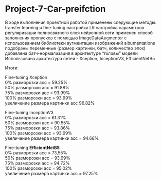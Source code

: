 # Project-7-Car-preifction

В ходе выполнения проектной работой применены следующие методы:
transfer learning и fine-tuning 
настройка LR
настройка параметров регуляризации полносвязного слоя нейронной сети
применен способ заполнения пропусков c помощью ImageDataAugmentor с использованием библиотеки аугментации изображений albumentations
подобраны переменные (размер картинки, батч, количество эпох)
добавлена батч-нормализация в архитектуре “головы” модели
Использована архитектура сетей - Xception, InceptionV3, EfficientNetB5

Итоги:

Fine-tuning Xception         
0% разморозки acc = 59.25%      
50% разморозки acc = 91.88%        
75% разморозки acc = 93.99%        
100% разморозки acc = 93.99%       
увеличение размера картинки acc 96.82%         
          
Fine-tuning InceptionV3     
0% разморозки acc = 61.31%      
50% разморозки acc = 90.55%        
75% разморозки acc = 93.86%        
100% разморозки acc = 93.69%       
увеличение размера картинки acc = 94.68%               

Fine-tuning **EfficientNetB5**       
0% разморозки acc = 73,55%      
50% разморозки acc = 93.69%        
75% разморозки acc = 94.72%        
100% разморозки acc = 95.02%       
увеличение размера картинки acc = 97.25%         
